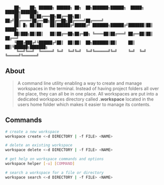 
        ██╗    ██╗ ██████╗ ██████╗ ██╗  ██╗███████╗██████╗  █████╗  ██████╗███████╗
        ██║    ██║██╔═══██╗██╔══██╗██║ ██╔╝██╔════╝██╔══██╗██╔══██╗██╔════╝██╔════╝
        ██║ █╗ ██║██║   ██║██████╔╝█████╔╝ ███████╗██████╔╝███████║██║     █████╗  
        ██║███╗██║██║   ██║██╔══██╗██╔═██╗ ╚════██║██╔═══╝ ██╔══██║██║     ██╔══╝  
        ╚███╔███╔╝╚██████╔╝██║  ██║██║  ██╗███████║██║     ██║  ██║╚██████╗███████╗
         ╚══╝╚══╝  ╚═════╝ ╚═╝  ╚═╝╚═╝  ╚═╝╚══════╝╚═╝     ╚═╝  ╚═╝ ╚═════╝╚══════╝
                                                                           

## About

> A command line utility enabling a way to create and manage workspaces in the terminal.
> Instead of having project folders all over the place, they can all be in one place.
> All workspaces are put into a dedicated workspaces directory called **.workspace**
> located in the users home folder which makes it easier to manage its contents.

## Commands


```bash
# create a new workspace
workspace create <-d DIRECTORY | -f FILE> <NAME>

# delete an existing workspace
workspace delete <-d DIRECTORY | -f FILE> <NAME>

# get help on workspace commands and options
workspace helper [-u] [COMMAND]

# search a workspace for a file or directory
workspace search <-d DIRECTORY | -f FILE> <NAME>
```
